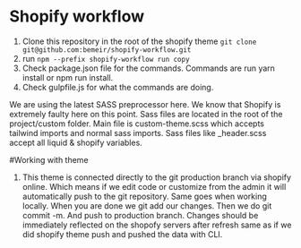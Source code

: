# Shopify workflow

1. Clone this repository in the root of the shopify theme ```git clone git@github.com:bemeir/shopify-workflow.git```
2. run ```npm --prefix shopify-workflow run copy```
3. Check package.json file for the commands. Commands are run yarn install or npm run install.
4. Check gulpfile.js for what the commands are doing.

We are using the latest SASS preprocessor here. We know that Shopify is extremely faulty here on this point.
Sass files are located in the root of the project/custom folder. Main file is custom-theme.scss which accepts
tailwind imports and normal sass imports. Sass files like _header.scss accept all liquid & shopify variables.


#Working with theme
1. This theme is connected directly to the git production branch via shopify online. Which means if we edit code or customize from the admin it will automatically
push to the git repository. Same goes when working locally. When you are done we git add our changes. Then we do git commit -m. And push to production branch. Changes should be immediately reflected on the shopofy servers after refresh same as if we did shopify theme push and pushed the data with CLI.
   
